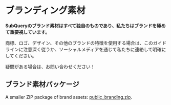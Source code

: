 # ブランディング素材

**SubQueryのブランド素材はすべて独自のものであり、私たちはブランドを極めて重要視しています。**

商標、ロゴ、デザイン、その他のブランドの特徴を使用する場合は、このガイドラインに注意深く従うか、ソーシャルメディアを通じて私たちに連絡して明確にしてください。

疑問がある場合は、お問い合わせください！

## ブランド素材パッケージ

A smaller ZIP package of brand assets: [public_branding.zip](https://static.subquery.network/public_branding.zip).
